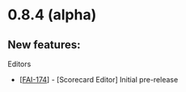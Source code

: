# 0.8.4 (alpha)

## New features:

Editors
*   [[FAI-174](https://issues.redhat.com/browse/FAI-174)] - [Scorecard Editor] Initial pre-release
